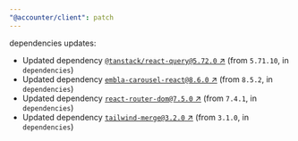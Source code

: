 ```yaml
---
"@accounter/client": patch
---
```

dependencies updates:
  - Updated dependency [`@tanstack/react-query@5.72.0` ↗︎](https://www.npmjs.com/package/@tanstack/react-query/v/5.72.0) (from `5.71.10`, in `dependencies`)
  - Updated dependency [`embla-carousel-react@8.6.0` ↗︎](https://www.npmjs.com/package/embla-carousel-react/v/8.6.0) (from `8.5.2`, in `dependencies`)
  - Updated dependency [`react-router-dom@7.5.0` ↗︎](https://www.npmjs.com/package/react-router-dom/v/7.5.0) (from `7.4.1`, in `dependencies`)
  - Updated dependency [`tailwind-merge@3.2.0` ↗︎](https://www.npmjs.com/package/tailwind-merge/v/3.2.0) (from `3.1.0`, in `dependencies`)
